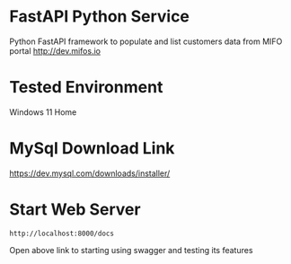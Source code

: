 # FastAPI Python Service
Python FastAPI framework to populate and list customers data from MIFO portal
http://dev.mifos.io

# Tested Environment
Windows 11 Home

# MySql Download Link
https://dev.mysql.com/downloads/installer/

# Start Web Server
``http://localhost:8000/docs``

Open above link to starting using swagger and testing its features
